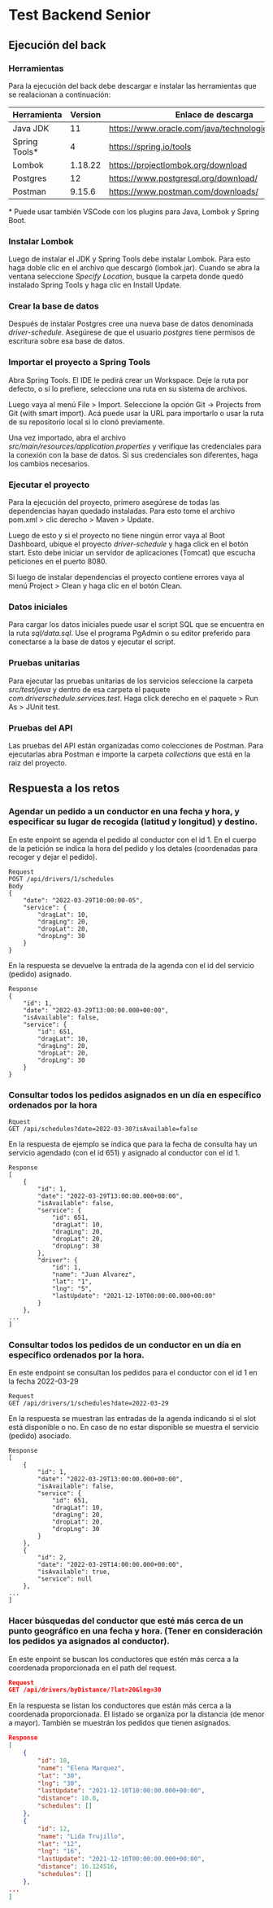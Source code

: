 # Test Backend Senior

## Ejecución del back

### Herramientas

Para la ejecución del back debe descargar e instalar las herramientas que se realacionan a continuación:

| Herramienta    | Version | Enlace de descarga                                  |
| -------------- | ------- | --------------------------------------------------- |
| Java JDK       | 11      | https://www.oracle.com/java/technologies/downloads/ |
| Spring Tools\* | 4       | https://spring.io/tools                             |
| Lombok         | 1.18.22 | https://projectlombok.org/download                  |
| Postgres       | 12      | https://www.postgresql.org/download/                |
| Postman        | 9.15.6  | https://www.postman.com/downloads/                  |

\* Puede usar también VSCode con los plugins para Java, Lombok y Spring Boot.

### Instalar Lombok

Luego de instalar el JDK y Spring Tools debe instalar Lombok. Para esto haga doble clic en el archivo que descargó (lombok.jar). Cuando se abra la ventana seleccione _Specify Location_, busque la carpeta donde quedó instalado Spring Tools y haga clic en Install Update.

### Crear la base de datos

Después de instalar Postgres cree una nueva base de datos denominada _driver-schedule_. Asegúrese de que el usuario _postgres_ tiene permisos de escritura sobre esa base de datos.

### Importar el proyecto a Spring Tools

Abra Spring Tools. El IDE le pedirá crear un Workspace. Deje la ruta por defecto, o si lo prefiere, seleccione una ruta en su sistema de archivos.

Luego vaya al menú File > Import. Seleccione la opción Git -> Projects from Git (with smart import). Acá puede usar la URL para importarlo o usar la ruta de su repositorio local si lo clonó previamente.

Una vez importado, abra el archivo _src/main/resources/application.properties_ y verifique las credenciales para la conexión con la base de datos. Si sus credenciales son diferentes, haga los cambios necesarios.

### Ejecutar el proyecto

Para la ejecución del proyecto, primero asegúrese de todas las dependencias hayan quedado instaladas. Para esto tome el archivo pom.xml > clic derecho > Maven > Update.

Luego de esto y si el proyecto no tiene ningún error vaya al Boot Dashboard, ubique el proyecto _driver-schedule_ y haga click en el botón start. Esto debe iniciar un servidor de aplicaciones (Tomcat) que escucha peticiones en el puerto 8080.

Si luego de instalar dependencias el proyecto contiene errores vaya al menú Project > Clean y haga clic en el botón Clean.

### Datos iniciales

Para cargar los datos iniciales puede usar el script SQL que se encuentra en la ruta _sql/data.sql_. Use el programa PgAdmin o su editor preferido para conectarse a la base de datos y ejecutar el script.

### Pruebas unitarias

Para ejecutar las pruebas unitarias de los servicios seleccione la carpeta _src/test/java_ y dentro de esa carpeta el paquete _com.driverschedule.services.test_. Haga click derecho en el paquete > Run As > JUnit test.

### Pruebas del API

Las pruebas del API están organizadas como colecciones de Postman. Para ejecutarlas abra Postman e importe la carpeta _collections_ que está en la raiz del proyecto.

## Respuesta a los retos

### Agendar un pedido a un conductor en una fecha y hora, y especificar su lugar de recogida (latitud y longitud) y destino.

En este enpoint se agenda el pedido al conductor con el id 1. En el cuerpo de la petición se indica la hora del pedido y los detales (coordenadas para recoger y dejar el pedido).

```
Request
POST /api/drivers/1/schedules
Body
{
    "date": "2022-03-29T10:00:00-05",
    "service": {
        "dragLat": 10,
	    "dragLng": 20,
	    "dropLat": 20,
	    "dropLng": 30
    }
}
```

En la respuesta se devuelve la entrada de la agenda con el id del servicio (pedido) asignado.

```
Response
{
    "id": 1,
    "date": "2022-03-29T13:00:00.000+00:00",
    "isAvailable": false,
    "service": {
        "id": 651,
        "dragLat": 10,
        "dragLng": 20,
        "dropLat": 20,
        "dropLng": 30
    }
}
```

### Consultar todos los pedidos asignados en un día en específico ordenados por la hora

```
Rquest
GET /api/schedules?date=2022-03-30?isAvailable=false
```

En la respuesta de ejemplo se indica que para la fecha de consulta hay un servicio agendado (con el id 651) y asignado al conductor con el id 1.

```
Response
[
    {
        "id": 1,
        "date": "2022-03-29T13:00:00.000+00:00",
        "isAvailable": false,
        "service": {
            "id": 651,
            "dragLat": 10,
            "dragLng": 20,
            "dropLat": 20,
            "dropLng": 30
        },
        "driver": {
            "id": 1,
            "name": "Juan Alvarez",
            "lat": "1",
            "lng": "5",
            "lastUpdate": "2021-12-10T00:00:00.000+00:00"
        }
    },
...
]
```

### Consultar todos los pedidos de un conductor en un día en específico ordenados por la hora.

En este endpoint se consultan los pedidos para el conductor con el id 1 en la fecha 2022-03-29

```
Request
GET /api/drivers/1/schedules?date=2022-03-29
```

En la respuesta se muestran las entradas de la agenda indicando si el slot está disponible o no. En caso de no estar disponible se muestra el servicio (pedido) asociado.

```
Response
[
    {
        "id": 1,
        "date": "2022-03-29T13:00:00.000+00:00",
        "isAvailable": false,
        "service": {
            "id": 651,
            "dragLat": 10,
            "dragLng": 20,
            "dropLat": 20,
            "dropLng": 30
        }
    },
    {
        "id": 2,
        "date": "2022-03-29T14:00:00.000+00:00",
        "isAvailable": true,
        "service": null
    },
...
]
```

### Hacer búsquedas del conductor que esté más cerca de un punto geográfico en una fecha y hora. (Tener en consideración los pedidos ya asignados al conductor).

En este enpoint se buscan los conductores que estén más cerca a la coordenada proporcionada en el path del request.

```JSON
Request
GET /api/drivers/byDistance/?lat=20&lng=30
```

En la respuesta se listan los conductores que están más cerca a la coordenada proporcionada. El listado se organiza por la distancia (de menor a mayor). También se muestrán los pedidos que tienen asignados.

```JSON
Response
[
    {
        "id": 18,
        "name": "Elena Marquez",
        "lat": "30",
        "lng": "30",
        "lastUpdate": "2021-12-10T10:00:00.000+00:00",
        "distance": 10.0,
        "schedules": []
    },
    {
        "id": 12,
        "name": "Lida Trujillo",
        "lat": "12",
        "lng": "16",
        "lastUpdate": "2021-12-10T00:00:00.000+00:00",
        "distance": 16.124516,
        "schedules": []
    },
...
]
```
